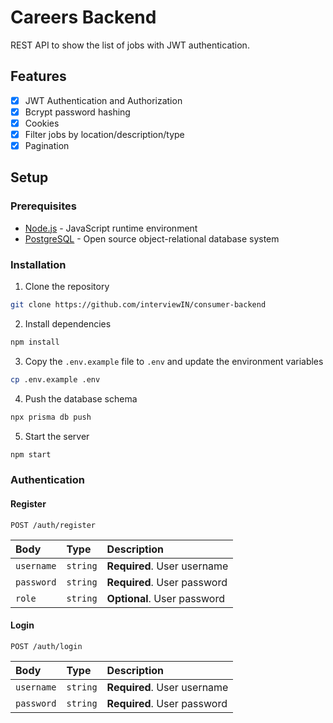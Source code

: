 # Careers Backend

REST API to show the list of jobs with JWT authentication.

## Features

- [x] JWT Authentication and Authorization
- [x] Bcrypt password hashing
- [x] Cookies
- [x] Filter jobs by location/description/type
- [x] Pagination

## Setup

### Prerequisites

- [Node.js](https://nodejs.org/en/) - JavaScript runtime environment
- [PostgreSQL](https://www.postgresql.org/) - Open source object-relational database system

### Installation

1. Clone the repository

```bash
git clone https://github.com/interviewIN/consumer-backend
```

2. Install dependencies

```bash
npm install
```

3. Copy the `.env.example` file to `.env` and update the environment variables

```bash
cp .env.example .env
```

4. Push the database schema

```bash
npx prisma db push
```

5. Start the server

```bash
npm start
```

### Authentication

#### Register

```http
POST /auth/register
```

| Body       | Type     | Description                 |
| :--------- | :------- | :-------------------------- |
| `username` | `string` | **Required**. User username |
| `password` | `string` | **Required**. User password |
| `role`     | `string` | **Optional**. User password |

#### Login

```http
POST /auth/login
```

| Body       | Type     | Description                 |
| :--------- | :------- | :-------------------------- |
| `username` | `string` | **Required**. User username |
| `password` | `string` | **Required**. User password |
